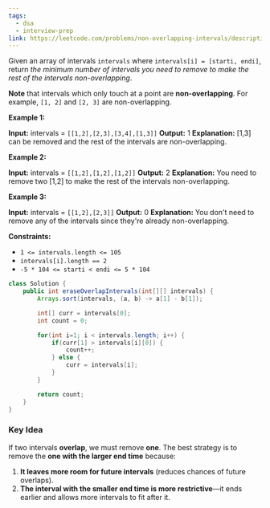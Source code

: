 ```yaml
---
tags:
  - dsa
  - interview-prep
link: https://leetcode.com/problems/non-overlapping-intervals/description/
---
```

Given an array of intervals `intervals` where `intervals[i] = [starti, endi]`, return _the minimum number of intervals you need to remove to make the rest of the intervals non-overlapping_.

**Note** that intervals which only touch at a point are **non-overlapping**. For example, `[1, 2]` and `[2, 3]` are non-overlapping.

**Example 1:**

**Input:** intervals = `[[1,2],[2,3],[3,4],[1,3]]`
**Output:** 1
**Explanation:** [1,3] can be removed and the rest of the intervals are non-overlapping.

**Example 2:**

**Input:** intervals = `[[1,2],[1,2],[1,2]]`
**Output:** 2
**Explanation:** You need to remove two [1,2] to make the rest of the intervals non-overlapping.

**Example 3:**

**Input:** intervals = `[[1,2],[2,3]]`
**Output:** 0
**Explanation:** You don't need to remove any of the intervals since they're already non-overlapping.

**Constraints:**

- `1 <= intervals.length <= 105`
- `intervals[i].length == 2`
- `-5 * 104 <= starti < endi <= 5 * 104`

```Java
class Solution {
    public int eraseOverlapIntervals(int[][] intervals) {
        Arrays.sort(intervals, (a, b) -> a[1] - b[1]);

        int[] curr = intervals[0];
        int count = 0;

        for(int i=1; i < intervals.length; i++) {
            if(curr[1] > intervals[i][0]) {
                count++;
            } else {
                curr = intervals[i];
            }
        }

        return count;
    }
}
```


### **Key Idea**

If two intervals **overlap**, we must remove **one**. The best strategy is to remove the **one with the larger end time** because:

1. **It leaves more room for future intervals** (reduces chances of future overlaps).
2. **The interval with the smaller end time is more restrictive**—it ends earlier and allows more intervals to fit after it.